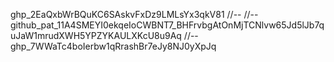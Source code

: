 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
//--
//--
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
//--
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
